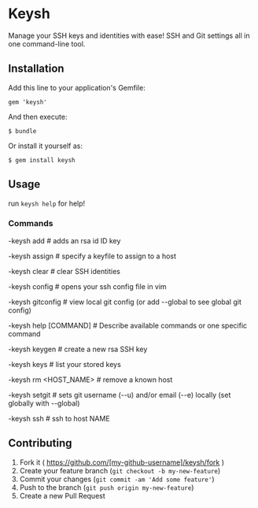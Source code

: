 # Keysh

Manage your SSH keys and identities with ease! SSH and Git settings all in one command-line tool.

## Installation

Add this line to your application's Gemfile:

    gem 'keysh'

And then execute:

    $ bundle

Or install it yourself as:

    $ gem install keysh

## Usage

run `keysh help` for help!

### Commands

  -keysh add <ID>             # adds an rsa id ID key

  -keysh assign <KEY> <HOST>  # specify a keyfile to assign to a host

  -keysh clear                # clear SSH identities

  -keysh config               # opens your ssh config file in vim

  -keysh gitconfig            # view local git config (or add --global to see global git config)

  -keysh help [COMMAND]       # Describe available commands or one specific command

  -keysh keygen               # create a new rsa SSH key

  -keysh keys                 # list your stored keys

  -keysh rm <HOST_NAME>       # remove a known host

  -keysh setgit               # sets git username (--u) and/or email (--e) locally (set globally with --global)
  
  -keysh ssh <NAME>           # ssh to host NAME

## Contributing

1. Fork it ( https://github.com/[my-github-username]/keysh/fork )
2. Create your feature branch (`git checkout -b my-new-feature`)
3. Commit your changes (`git commit -am 'Add some feature'`)
4. Push to the branch (`git push origin my-new-feature`)
5. Create a new Pull Request
